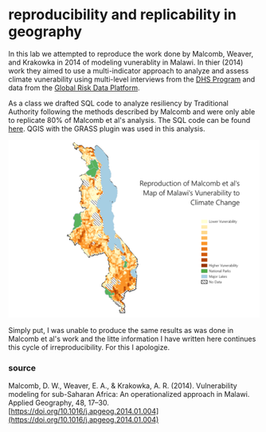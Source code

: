 # reproducibility and replicability in geography 
In this lab we attempted to reproduce the work done by Malcomb, Weaver, and Krakowka in 2014 of modeling vunerablity in Malawi. In thier (2014) work they aimed to use a multi-indicator approach to analyze and assess climate vunerability using multi-level interviews from the [DHS Program](https://dhsprogram.com/What-We-Do/Survey-Types/DHS.cfm) and data from the [Global Risk Data Platform](https://preview.grid.unep.ch/).

As a class we drafted SQL code to analyze resiliency by Traditional Authority following the methods described by Malcomb and were only able to replicate 80% of Malcomb et al's analysis. The SQL code can be found [here](code&models/vulnerability.sql). QGIS with the GRASS plugin was used in this analysis.

![map](images/malcomb.png)

Simply put, I was unable to produce the same results as was done in Malcomb et al's work and the litte information I have written here continues this cycle of irreproducibility. For this I apologize. 

### source
Malcomb, D. W., Weaver, E. A., & Krakowka, A. R. (2014). Vulnerability modeling for sub-Saharan Africa: An operationalized approach in Malawi. Applied Geography, 48, 17–30. [https://doi.org/10.1016/j.apgeog.2014.01.004](https://doi.org/10.1016/j.apgeog.2014.01.004)

